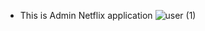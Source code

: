 - This is Admin Netflix application
![user (1)](https://user-images.githubusercontent.com/45253067/162381250-bd7acb02-24ca-45d0-b200-ba8f92aa4ba8.png)

